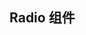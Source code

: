 <script setup>
import demo from './demo.vue'
import preview from '@/components/preview.vue'

</script>

## Radio 组件
<demo />

<preview comp-name="radio" demo-name="demo" />